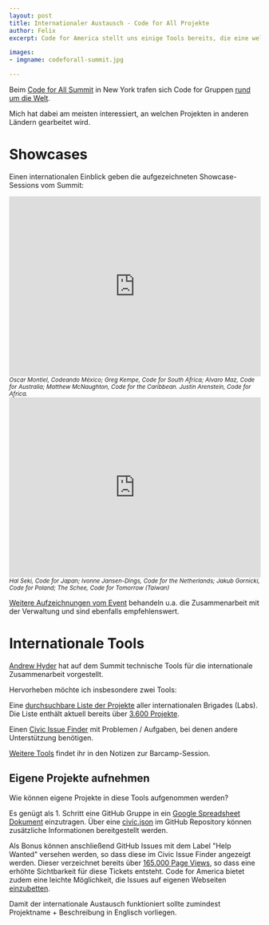 ```yaml
---
layout: post
title: Internationaler Austausch - Code for All Projekte
author: Felix
excerpt: Code for America stellt uns einige Tools bereits, die eine weltweite Zusammenarbeit vereinfachen.

images:
- imgname: codeforall-summit.jpg

---
```


Beim [Code for All Summit](http://codeforall.org/summit) in New York trafen sich Code for Gruppen [rund um die Welt](https://twitter.com/CodeforAll/status/626850840234565633).

Mich hat dabei am meisten interessiert, an welchen Projekten in anderen Ländern gearbeitet wird.

# Showcases

Einen internationalen Einblick geben die aufgezeichneten Showcase-Sessions vom Summit: 

<iframe src="http://livestream.com/accounts/686369/events/4214000/videos/94581284/player?autoPlay=false&height=360&mute=false&width=640" width="640" height="360" frameborder="0" scrolling="no" style="max-width:100%;"></iframe>
<small><em>Oscar Montiel, Codeando México; Greg Kempe, Code for South Africa; Alvaro Maz, Code for Australia; Matthew McNaughton, Code for the Caribbean. Justin Arenstein, Code for Africa.</em></small>

<iframe src="http://livestream.com/accounts/686369/events/4214000/videos/94609851/player?autoPlay=false&height=360&mute=false&width=640" width="640" height="360" frameborder="0" scrolling="no" style="max-width:100%;"></iframe>
<small><em>Hal Seki, Code for Japan; Ivonne Jansen-Dings, Code for the Netherlands; Jakub Gornicki, Code for Poland; The Schee, Code for Tomorrow (Taiwan)</em></small>

[Weitere Aufzeichnungen vom Event](http://livestream.com/internetsociety/codeforall) behandeln u.a. die Zusammenarbeit mit der Verwaltung und sind ebenfalls empfehlenswert.

# Internationale Tools

[Andrew Hyder](https://twitter.com/hackyourcity) hat auf dem Summit technische Tools für die internationale Zusammenarbeit vorgestellt.

Hervorheben möchte ich insbesondere zwei Tools:

Eine [durchsuchbare Liste der Projekte](http://www.codeforamerica.org/brigade/projects/) aller internationalen Brigades (Labs). Die Liste enthält aktuell bereits über [3.600 Projekte](http://codeforamerica.org/api/projects).

Einen [Civic Issue Finder](http://www.codeforamerica.org/geeks/civicissues) mit Problemen / Aufgaben, bei denen andere Unterstützung benötigen.

[Weitere Tools](https://docs.google.com/document/d/1hlDyE68SnXN9kFzAqtWJtVA_Auun666vCLxSro4BfIc/edit) findet ihr in den Notizen zur Barcamp-Session.

## Eigene Projekte aufnehmen

Wie können eigene Projekte in diese Tools aufgenommen werden?

Es genügt als 1. Schritt eine GitHub Gruppe in ein [Google Spreadsheet Dokument](https://docs.google.com/spreadsheet/ccc?key=0ArHmv-6U1drqdGNCLWV5Q0d5YmllUzE5WGlUY3hhT2c&usp=sharing) einzutragen. Über eine [civic.json](https://github.com/codeforamerica/cfapi#how-to-add-your-brigade-to-the-api) im GitHub Repository können zusätzliche Informationen bereitgestellt werden.

Als Bonus können anschließend GitHub Issues mit dem Label "Help Wanted" versehen werden, so dass diese im Civic Issue Finder angezeigt werden. Dieser verzeichnet bereits über [165.000 Page Views](http://www.codeforamerica.org/brigade/projects/), so dass eine erhöhte Sichtbarkeit für diese Tickets entsteht.
Code for America bietet zudem eine leichte Möglichkeit, die Issues auf eigenen Webseiten [einzubetten](https://www.codeforamerica.org/geeks/civicissues/embed).

Damit der internationale Austausch funktioniert sollte zumindest Projektname + Beschreibung in Englisch vorliegen.
